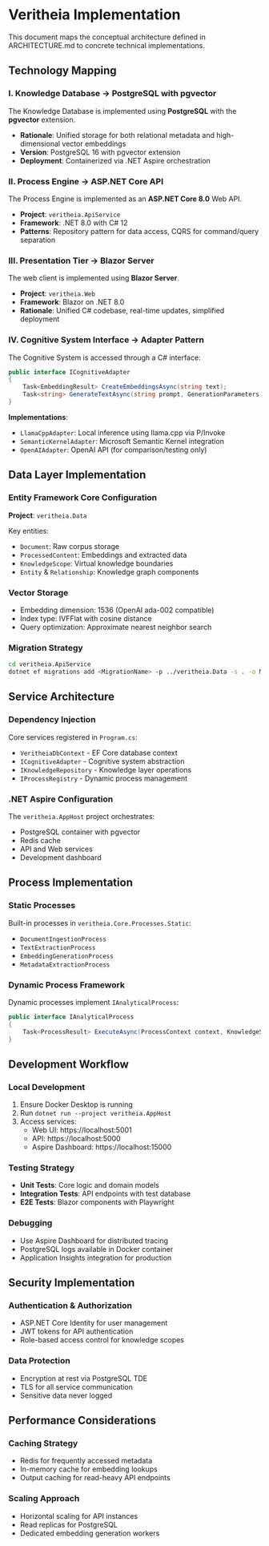 # Veritheia Implementation

This document maps the conceptual architecture defined in ARCHITECTURE.md to concrete technical implementations.

## Technology Mapping

### I. Knowledge Database → PostgreSQL with pgvector

The Knowledge Database is implemented using **PostgreSQL** with the **pgvector** extension.

- **Rationale**: Unified storage for both relational metadata and high-dimensional vector embeddings
- **Version**: PostgreSQL 16 with pgvector extension
- **Deployment**: Containerized via .NET Aspire orchestration

### II. Process Engine → ASP.NET Core API

The Process Engine is implemented as an **ASP.NET Core 8.0** Web API.

- **Project**: `veritheia.ApiService`
- **Framework**: .NET 8.0 with C# 12
- **Patterns**: Repository pattern for data access, CQRS for command/query separation

### III. Presentation Tier → Blazor Server

The web client is implemented using **Blazor Server**.

- **Project**: `veritheia.Web`
- **Framework**: Blazor on .NET 8.0
- **Rationale**: Unified C# codebase, real-time updates, simplified deployment

### IV. Cognitive System Interface → Adapter Pattern

The Cognitive System is accessed through a C# interface:

```csharp
public interface ICognitiveAdapter
{
    Task<EmbeddingResult> CreateEmbeddingsAsync(string text);
    Task<string> GenerateTextAsync(string prompt, GenerationParameters parameters);
}
```

**Implementations**:
- `LlamaCppAdapter`: Local inference using llama.cpp via P/Invoke
- `SemanticKernelAdapter`: Microsoft Semantic Kernel integration
- `OpenAIAdapter`: OpenAI API (for comparison/testing only)

## Data Layer Implementation

### Entity Framework Core Configuration

**Project**: `veritheia.Data`

Key entities:
- `Document`: Raw corpus storage
- `ProcessedContent`: Embeddings and extracted data
- `KnowledgeScope`: Virtual knowledge boundaries
- `Entity` & `Relationship`: Knowledge graph components

### Vector Storage

- Embedding dimension: 1536 (OpenAI ada-002 compatible)
- Index type: IVFFlat with cosine distance
- Query optimization: Approximate nearest neighbor search

### Migration Strategy

```bash
cd veritheia.ApiService
dotnet ef migrations add <MigrationName> -p ../veritheia.Data -s . -o Migrations
```

## Service Architecture

### Dependency Injection

Core services registered in `Program.cs`:
- `VeritheiaDbContext` - EF Core database context
- `ICognitiveAdapter` - Cognitive system abstraction
- `IKnowledgeRepository` - Knowledge layer operations
- `IProcessRegistry` - Dynamic process management

### .NET Aspire Configuration

The `veritheia.AppHost` project orchestrates:
- PostgreSQL container with pgvector
- Redis cache
- API and Web services
- Development dashboard

## Process Implementation

### Static Processes

Built-in processes in `veritheia.Core.Processes.Static`:
- `DocumentIngestionProcess`
- `TextExtractionProcess`
- `EmbeddingGenerationProcess`
- `MetadataExtractionProcess`

### Dynamic Process Framework

Dynamic processes implement `IAnalyticalProcess`:
```csharp
public interface IAnalyticalProcess
{
    Task<ProcessResult> ExecuteAsync(ProcessContext context, KnowledgeScope scope);
}
```

## Development Workflow

### Local Development

1. Ensure Docker Desktop is running
2. Run `dotnet run --project veritheia.AppHost`
3. Access services:
   - Web UI: https://localhost:5001
   - API: https://localhost:5000
   - Aspire Dashboard: https://localhost:15000

### Testing Strategy

- **Unit Tests**: Core logic and domain models
- **Integration Tests**: API endpoints with test database
- **E2E Tests**: Blazor components with Playwright

### Debugging

- Use Aspire Dashboard for distributed tracing
- PostgreSQL logs available in Docker container
- Application Insights integration for production

## Security Implementation

### Authentication & Authorization

- ASP.NET Core Identity for user management
- JWT tokens for API authentication
- Role-based access control for knowledge scopes

### Data Protection

- Encryption at rest via PostgreSQL TDE
- TLS for all service communication
- Sensitive data never logged

## Performance Considerations

### Caching Strategy

- Redis for frequently accessed metadata
- In-memory cache for embedding lookups
- Output caching for read-heavy API endpoints

### Scaling Approach

- Horizontal scaling for API instances
- Read replicas for PostgreSQL
- Dedicated embedding generation workers